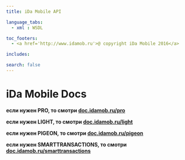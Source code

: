 ```yaml
---
title: iDa Mobile API

language_tabs:
  - xml : WSDL

toc_footers:
  - <a href='http://www.idamob.ru'>@ copyright iDa Mobile 2016</a>

includes:

search: false
---
```


# iDa Mobile Docs

**если нужен PRO, то смотри [doc.idamob.ru/pro](https://doc.idamob.ru/pro)**

**если нужен LIGHT, то смотри [doc.idamob.ru/light](https://doc.idamob.ru/light)**

**если нужен PIGEON, то смотри [doc.idamob.ru/pigeon](https://doc.idamob.ru/pigeon)**

**если нужен SMARTTRANSACTIONS, то смотри [doc.idamob.ru/smarttransactions](https://doc.idamob.ru/smarttransactions)**

